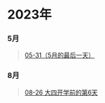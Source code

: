 # 2023年
### 5月
>[05-31（5月的最后一天）](./2023-05-31-5月的最后一天.md)
### 8月
>[08-26 大四开学前的第6天](./2023-08-26.md)